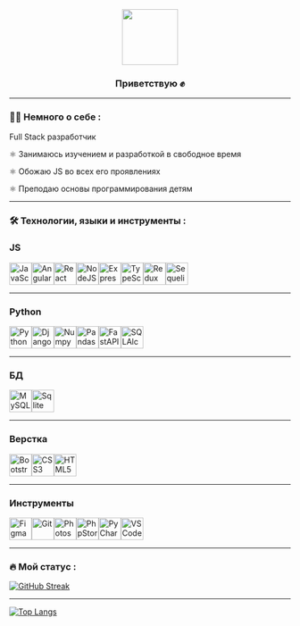 <div id="header" align="center">
  <img src="https://media.giphy.com/media/ln7z2eWriiQAllfVcn/giphy.gif" width="100"/>
</div>
<div id="header" align="center">
  <img src="https://komarev.com/ghpvc/?username=mymspuz&style=flat-square&color=blue" alt=""/>
</div>
<div id="header" align="center">
  
### Приветствую :fist_raised:

</div>

---

### :man_technologist: Немного о себе :

Full Stack разработчик

:atom_symbol: Занимаюсь изучением и разработкой в свободное время

:atom_symbol: Обожаю JS во всех его проявлениях

:atom_symbol: Преподаю основы программирования детям

---

### :hammer_and_wrench: Технологии, языки и инструменты :

### JS

<img src="https://cdn.jsdelivr.net/gh/devicons/devicon/icons/javascript/javascript-original.svg" title="JavaScript" width="40" height="40" /><img src="https://cdn.jsdelivr.net/gh/devicons/devicon/icons/angularjs/angularjs-original.svg" title="Angular" width="40" height="40" /><img src="https://cdn.jsdelivr.net/gh/devicons/devicon/icons/react/react-original.svg" title="React" width="40" height="40" /><img src="https://cdn.jsdelivr.net/gh/devicons/devicon/icons/nodejs/nodejs-original.svg" title="NodeJS" width="40" height="40" /><img src="https://cdn.jsdelivr.net/gh/devicons/devicon/icons/express/express-original.svg" title="Express" width="40" height="40" /><img src="https://cdn.jsdelivr.net/gh/devicons/devicon/icons/typescript/typescript-original.svg" title="TypeScript" width="40" height="40" /><img src="https://cdn.jsdelivr.net/gh/devicons/devicon/icons/redux/redux-original.svg" title="Redux" width="40" height="40" /><img src="https://cdn.jsdelivr.net/gh/devicons/devicon/icons/sequelize/sequelize-original.svg" title="Sequelize" width="40" height="40" />          

---

### Python

<img src="https://cdn.jsdelivr.net/gh/devicons/devicon/icons/python/python-original.svg" title="Python" width="40" height="40" /><img src="https://cdn.jsdelivr.net/gh/devicons/devicon/icons/django/django-plain.svg" title="Django" width="40" height="40" /><img src="https://cdn.jsdelivr.net/gh/devicons/devicon/icons/numpy/numpy-original.svg" title="Numpy" width="40" height="40" /><img src="https://cdn.jsdelivr.net/gh/devicons/devicon/icons/pandas/pandas-original.svg" title="Pandas" width="40" height="40" /><img src="https://cdn.jsdelivr.net/gh/devicons/devicon/icons/fastapi/fastapi-original.svg" title="FastAPI" width="40" height="40" /><img src="https://cdn.jsdelivr.net/gh/devicons/devicon/icons/sqlalchemy/sqlalchemy-original.svg" title="SQLAlchemy" width="40" height="40" />

---

### БД

<img src="https://cdn.jsdelivr.net/gh/devicons/devicon/icons/mysql/mysql-original.svg" title="MySQL" width="40" height="40" /><img src="https://cdn.jsdelivr.net/gh/devicons/devicon/icons/sqlite/sqlite-original.svg" title="Sqlite" width="40" height="40" />

---

### Верстка

<img src="https://cdn.jsdelivr.net/gh/devicons/devicon/icons/bootstrap/bootstrap-original.svg" title="Bootstrap" width="40" height="40" /><img src="https://cdn.jsdelivr.net/gh/devicons/devicon/icons/css3/css3-original.svg" title="CSS3" width="40" height="40" /><img src="https://cdn.jsdelivr.net/gh/devicons/devicon/icons/html5/html5-original.svg" title="HTML5" width="40" height="40" />

---

### Инструменты

<img src="https://cdn.jsdelivr.net/gh/devicons/devicon/icons/figma/figma-original.svg" title="Figma" width="40" height="40" /><img src="https://cdn.jsdelivr.net/gh/devicons/devicon/icons/git/git-original.svg" title="Git" width="40" height="40" /><img src="https://cdn.jsdelivr.net/gh/devicons/devicon/icons/photoshop/photoshop-plain.svg" title="Photoshop" width="40" height="40" /><img src="https://cdn.jsdelivr.net/gh/devicons/devicon/icons/phpstorm/phpstorm-original.svg" title="PhpStorm" width="40" height="40" /><img src="https://cdn.jsdelivr.net/gh/devicons/devicon/icons/pycharm/pycharm-original.svg" title="PyCharm" width="40" height="40" /><img src="https://cdn.jsdelivr.net/gh/devicons/devicon/icons/vscode/vscode-original.svg" title="VSCode" width="40" height="40" />

---

### :fire: Мой статус :

[![GitHub Streak](http://github-readme-streak-stats.herokuapp.com?user=mymspuz&theme=dark&background=000000)](https://git.io/streak-stats)

---

[![Top Langs](https://github-readme-stats.vercel.app/api/top-langs/?username=mymspuz&layout=compact&theme=vision-friendly-dark)](https://github.com/anuraghazra/github-readme-stats)
